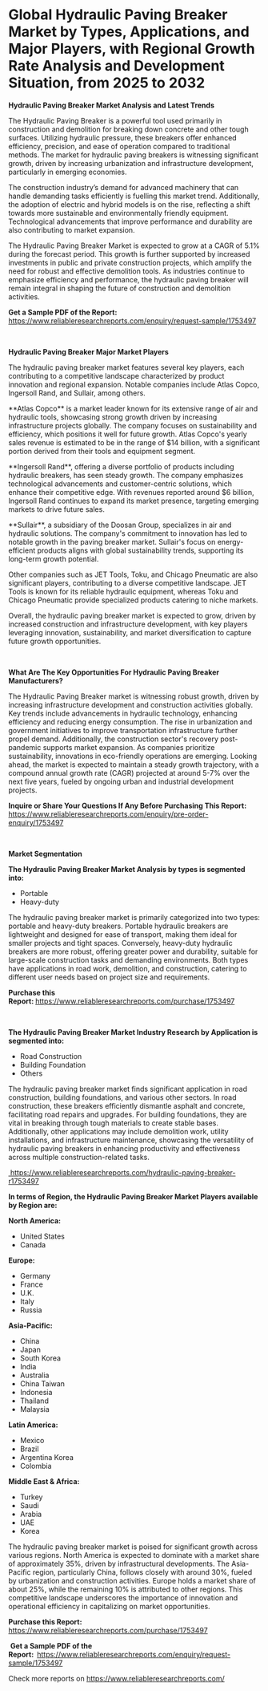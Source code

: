 <p><h1>Global Hydraulic Paving Breaker Market by Types, Applications, and Major Players, with Regional Growth Rate Analysis and Development Situation, from 2025 to 2032</h1></p><p><strong>Hydraulic Paving Breaker Market Analysis and Latest Trends</strong></p>
<p><p>The Hydraulic Paving Breaker is a powerful tool used primarily in construction and demolition for breaking down concrete and other tough surfaces. Utilizing hydraulic pressure, these breakers offer enhanced efficiency, precision, and ease of operation compared to traditional methods. The market for hydraulic paving breakers is witnessing significant growth, driven by increasing urbanization and infrastructure development, particularly in emerging economies. </p><p>The construction industry’s demand for advanced machinery that can handle demanding tasks efficiently is fuelling this market trend. Additionally, the adoption of electric and hybrid models is on the rise, reflecting a shift towards more sustainable and environmentally friendly equipment. Technological advancements that improve performance and durability are also contributing to market expansion.</p><p>The Hydraulic Paving Breaker Market is expected to grow at a CAGR of 5.1% during the forecast period. This growth is further supported by increased investments in public and private construction projects, which amplify the need for robust and effective demolition tools. As industries continue to emphasize efficiency and performance, the hydraulic paving breaker will remain integral in shaping the future of construction and demolition activities.</p></p>
<p><strong>Get a Sample PDF of the Report:&nbsp;</strong> <a href="https://www.reliableresearchreports.com/enquiry/request-sample/1753497?utm_campaign=2331&utm_medium=2&utm_source=Github&utm_content=ia&utm_term=18022025&utm_id=hydraulic-paving-breaker">https://www.reliableresearchreports.com/enquiry/request-sample/1753497</a></p>
<p>&nbsp;</p>
<p><strong>Hydraulic Paving Breaker Major Market Players</strong></p>
<p><p>The hydraulic paving breaker market features several key players, each contributing to a competitive landscape characterized by product innovation and regional expansion. Notable companies include Atlas Copco, Ingersoll Rand, and Sullair, among others.</p><p>**Atlas Copco** is a market leader known for its extensive range of air and hydraulic tools, showcasing strong growth driven by increasing infrastructure projects globally. The company focuses on sustainability and efficiency, which positions it well for future growth. Atlas Copco's yearly sales revenue is estimated to be in the range of $14 billion, with a significant portion derived from their tools and equipment segment.</p><p>**Ingersoll Rand**, offering a diverse portfolio of products including hydraulic breakers, has seen steady growth. The company emphasizes technological advancements and customer-centric solutions, which enhance their competitive edge. With revenues reported around $6 billion, Ingersoll Rand continues to expand its market presence, targeting emerging markets to drive future sales.</p><p>**Sullair**, a subsidiary of the Doosan Group, specializes in air and hydraulic solutions. The company's commitment to innovation has led to notable growth in the paving breaker market. Sullair's focus on energy-efficient products aligns with global sustainability trends, supporting its long-term growth potential.</p><p>Other companies such as JET Tools, Toku, and Chicago Pneumatic are also significant players, contributing to a diverse competitive landscape. JET Tools is known for its reliable hydraulic equipment, whereas Toku and Chicago Pneumatic provide specialized products catering to niche markets.</p><p>Overall, the hydraulic paving breaker market is expected to grow, driven by increased construction and infrastructure development, with key players leveraging innovation, sustainability, and market diversification to capture future growth opportunities.</p></p>
<p>&nbsp;</p>
<p><strong>What Are The Key Opportunities For Hydraulic Paving Breaker Manufacturers?</strong></p>
<p><p>The Hydraulic Paving Breaker market is witnessing robust growth, driven by increasing infrastructure development and construction activities globally. Key trends include advancements in hydraulic technology, enhancing efficiency and reducing energy consumption. The rise in urbanization and government initiatives to improve transportation infrastructure further propel demand. Additionally, the construction sector's recovery post-pandemic supports market expansion. As companies prioritize sustainability, innovations in eco-friendly operations are emerging. Looking ahead, the market is expected to maintain a steady growth trajectory, with a compound annual growth rate (CAGR) projected at around 5-7% over the next five years, fueled by ongoing urban and industrial development projects.</p></p>
<p><strong>Inquire or Share Your Questions If Any Before Purchasing This Report:</strong> <a href="https://www.reliableresearchreports.com/enquiry/pre-order-enquiry/1753497?utm_campaign=2331&utm_medium=2&utm_source=Github&utm_content=ia&utm_term=18022025&utm_id=hydraulic-paving-breaker">https://www.reliableresearchreports.com/enquiry/pre-order-enquiry/1753497</a></p>
<p>&nbsp;</p>
<p><strong>Market Segmentation</strong></p>
<p><strong>The Hydraulic Paving Breaker Market Analysis by types is segmented into:</strong></p>
<p><ul><li>Portable</li><li>Heavy-duty</li></ul></p>
<p><p>The hydraulic paving breaker market is primarily categorized into two types: portable and heavy-duty breakers. Portable hydraulic breakers are lightweight and designed for ease of transport, making them ideal for smaller projects and tight spaces. Conversely, heavy-duty hydraulic breakers are more robust, offering greater power and durability, suitable for large-scale construction tasks and demanding environments. Both types have applications in road work, demolition, and construction, catering to different user needs based on project size and requirements.</p></p>
<p><strong>Purchase this Report:&nbsp;</strong><a href="https://www.reliableresearchreports.com/purchase/1753497?utm_campaign=2331&utm_medium=2&utm_source=Github&utm_content=ia&utm_term=18022025&utm_id=hydraulic-paving-breaker">https://www.reliableresearchreports.com/purchase/1753497</a></p>
<p>&nbsp;</p>
<p><strong>The Hydraulic Paving Breaker Market Industry Research by Application is segmented into:</strong></p>
<p><ul><li>Road Construction</li><li>Building Foundation</li><li>Others</li></ul></p>
<p><p>The hydraulic paving breaker market finds significant application in road construction, building foundations, and various other sectors. In road construction, these breakers efficiently dismantle asphalt and concrete, facilitating road repairs and upgrades. For building foundations, they are vital in breaking through tough materials to create stable bases. Additionally, other applications may include demolition work, utility installations, and infrastructure maintenance, showcasing the versatility of hydraulic paving breakers in enhancing productivity and effectiveness across multiple construction-related tasks.</p></p>
<p><a href="https://www.reliableresearchreports.com/hydraulic-paving-breaker-r1753497?utm_campaign=2331&utm_medium=2&utm_source=Github&utm_content=ia&utm_term=18022025&utm_id=hydraulic-paving-breaker">&nbsp;https://www.reliableresearchreports.com/hydraulic-paving-breaker-r1753497</a></p>
<p><strong>In terms of Region, the Hydraulic Paving Breaker Market Players available by Region are:</strong></p>
<p>
    <p> <strong> North America: </strong>
        <ul>
            <li>United States</li>
            <li>Canada</li>
        </ul>
        </p> 
    <p> <strong> Europe: </strong>
        <ul>
            <li>Germany</li>
            <li>France</li>
            <li>U.K.</li>
            <li>Italy</li>
            <li>Russia</li>
        </ul>
        </p> 
    <p> <strong> Asia-Pacific: </strong>
        <ul>
            <li>China</li>
            <li>Japan</li>
            <li>South Korea</li>
            <li>India</li>
            <li>Australia</li>
            <li>China Taiwan</li>
            <li>Indonesia</li>
            <li>Thailand</li>
            <li>Malaysia</li>
        </ul>
        </p> 
    <p> <strong> Latin America: </strong>
        <ul>
            <li>Mexico</li>
            <li>Brazil</li>
            <li>Argentina Korea</li>
            <li>Colombia</li>
        </ul>
        </p> 
    <p> <strong> Middle East & Africa: </strong>
        <ul>
            <li>Turkey</li>
            <li>Saudi</li>
            <li>Arabia</li>
            <li>UAE</li>
            <li>Korea</li>
        </ul>
    </p>
    </p>
<p><p>The hydraulic paving breaker market is poised for significant growth across various regions. North America is expected to dominate with a market share of approximately 35%, driven by infrastructural developments. The Asia-Pacific region, particularly China, follows closely with around 30%, fueled by urbanization and construction activities. Europe holds a market share of about 25%, while the remaining 10% is attributed to other regions. This competitive landscape underscores the importance of innovation and operational efficiency in capitalizing on market opportunities.</p></p>
<p><strong>Purchase this Report: </strong><a href="https://www.reliableresearchreports.com/purchase/1753497?utm_campaign=2331&utm_medium=2&utm_source=Github&utm_content=ia&utm_term=18022025&utm_id=hydraulic-paving-breaker">https://www.reliableresearchreports.com/purchase/1753497</a></p>
<p>&nbsp;<strong>Get a Sample PDF of the Report:&nbsp;&nbsp;</strong><a href="https://www.reliableresearchreports.com/enquiry/request-sample/1753497?utm_campaign=2331&utm_medium=2&utm_source=Github&utm_content=ia&utm_term=18022025&utm_id=hydraulic-paving-breaker">https://www.reliableresearchreports.com/enquiry/request-sample/1753497</a></p>
<p><strong></strong></p>
<p>Check more reports on <a href="https://www.reliableresearchreports.com/?utm_campaign=2331&utm_medium=2&utm_source=Github&utm_content=ia&utm_term=18022025&utm_id=hydraulic-paving-breaker">https://www.reliableresearchreports.com/</a></p>